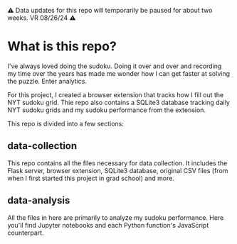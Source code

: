 ⚠ Data updates for this repo will temporarily be paused for about two weeks. VR 08/26/24 ⚠

# What is this repo?
I've always loved doing the sudoku. Doing it over and over and recording my time over the years has made me wonder how I can get faster at solving the puzzle. Enter analytics.

For this project, I created a browser extension that tracks how I fill out the NYT sudoku grid. Thie repo also contains a SQLite3 database tracking daily NYT sudoku grids and my sudoku performance from the extension.

This repo is divided into a few sections:

## data-collection
This repo contains all the files necessary for data collection. It includes the Flask server, browser extension, SQLite3 database, original CSV files (from when I first started this project in grad school) and more.

## data-analysis
All the files in here are primarily to analyze my sudoku performance. Here you'll find Jupyter notebooks and each Python function's JavaScript counterpart.
